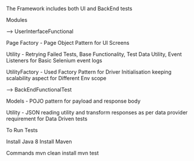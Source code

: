 The Framework includes both UI and BackEnd tests

Modules 

--> UserInterfaceFunctional 

Page Factory - Page Object Pattern for UI Screens

Utility - Retrying Failed Tests, Base Functionality, Test Data Utility, Event Listeners for Basic Selenium event logs

UtilityFactory - Used Factory Pattern for Driver Initialisation keeping scalability aspect for Different Env scope

--> BackEndFunctionalTest

Models - POJO pattern for payload and response body

Utility - JSON reading utility and transform responses as per data provider requirement for Data Driven tests


To Run Tests 

Install Java 8
Install Maven 

Commands 
mvn clean install 
mvn test



